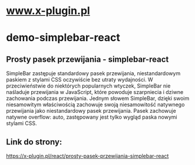 # www.x-plugin.pl
# demo-simplebar-react
## Prosty pasek przewijania - simplebar-react
SimpleBar zastępuje standardowy pasek przewijania, niestandardowym paskiem z stylami CSS oczywiście bez utraty wydajności. W przeciwieństwie do niektórych popularnych wtyczek, SimpleBar nie naśladuje przewijania w JavaScript, które powoduje szarpniecia i dziwne zachowania podczas przewijania. Jednym słowem SimpleBar, dzięki swoim niesamowitym właściwością zachowuje swoją niesamowitość natywnego przewijania jako niestandardowy pasek przewijania. Pasek zachowuje natywne overflow: auto, zastępowany jest tylko wygląd paska nowymi stylami CSS.

## Link do strony:
 https://x-plugin.pl/react/prosty-pasek-przewijania-simplebar-react
